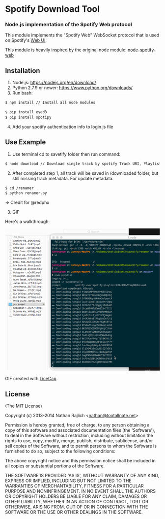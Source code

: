 Spotify Download Tool
================

### Node.js implementation of the Spotify Web protocol


This module implements the "Spotify Web" WebSocket protocol that is used on
Spotify's [Web UI](http://play.spotify.com).

This module is heavily inspired by the original node module: [node-spotify-web](https://github.com/TooTallNate/node-spotify-web)


Installation
------------
1. Node.js: https://nodejs.org/en/download/
2. Python 2.7.9 or newer: https://www.python.org/downloads/
3. Run bash:
  ``` bash
  $ npm install // Install all node modules
  ```
  ``` bash
  $ pip install eyed3
  $ pip install spotipy
  ```
4. Add your spotify authentication info to login.js file


Use Example
-------
1. Use terminal cd to savetify folder then run command:
  ``` bash
  $ node download // Download single track by spotify Track URI, Playlist URI or Album URI
  ```

2. After completed step 1, all track will be saved in /downloaded folder, but still missing track metadata. For update metadata.
  ``` bash
  $ cd /renamer
  $ python renamer.py 
  ```
=> Credit for @redphx

3. GIF

  Here's a walkthrough:
  
  ![](savetify.gif)
  
  GIF created with [LiceCap](http://www.cockos.com/licecap/).

License
-------

(The MIT License)

Copyright (c) 2013-2014 Nathan Rajlich &lt;nathan@tootallnate.net&gt;

Permission is hereby granted, free of charge, to any person obtaining
a copy of this software and associated documentation files (the
'Software'), to deal in the Software without restriction, including
without limitation the rights to use, copy, modify, merge, publish,
distribute, sublicense, and/or sell copies of the Software, and to
permit persons to whom the Software is furnished to do so, subject to
the following conditions:

The above copyright notice and this permission notice shall be
included in all copies or substantial portions of the Software.

THE SOFTWARE IS PROVIDED 'AS IS', WITHOUT WARRANTY OF ANY KIND,
EXPRESS OR IMPLIED, INCLUDING BUT NOT LIMITED TO THE WARRANTIES OF
MERCHANTABILITY, FITNESS FOR A PARTICULAR PURPOSE AND NONINFRINGEMENT.
IN NO EVENT SHALL THE AUTHORS OR COPYRIGHT HOLDERS BE LIABLE FOR ANY
CLAIM, DAMAGES OR OTHER LIABILITY, WHETHER IN AN ACTION OF CONTRACT,
TORT OR OTHERWISE, ARISING FROM, OUT OF OR IN CONNECTION WITH THE
SOFTWARE OR THE USE OR OTHER DEALINGS IN THE SOFTWARE.
